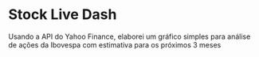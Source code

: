 # Stock Live Dash

Usando a API do Yahoo Finance, elaborei um gráfico simples para análise de ações da Ibovespa com estimativa para os próximos 3 meses
